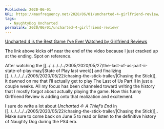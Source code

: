 ```yaml
---
Published: 2020-06-01
URL: https://maxfrequency.net/2020/06/01/uncharted-4-girlfriend-review/
tags:
  - NaughtyDog_Uncharted
permalink: 2020/06/01/uncharted-4-girlfriend-review/
---
```

[Uncharted 4 is the Best Game I’ve Ever Watched by Girlfriend Reviews](https://youtube.com/watch?v=CNP8stQmYAQ&t=271)

The link above kicks off near the end of the video because I just cracked up at the ending. Spot on reference.

After watching the [[../../../../../2005/2020/05/27/the-last-of-us-part-ii-state-of-play-may/|State of Play last week]] and finalizing [[../../../../../2005/2020/05/22/chasing-the-stick-trailer/|Chasing the Stick]], it dawned on me that I’ll actually get to play The Last of Us Part II in just a couple weeks. All my focus has been channeled toward writing the history that I mostly forgot about actually playing the game. Now this funny Girlfriend Review is adding onto that realization and excitement.

I sure do write a lot about *Uncharted 4: A Thief’s End* in [[../../../../../2005/2020/05/22/chasing-the-stick-trailer/|Chasing the Stick]],. Make sure to come back on June 5 to read or listen to the definitive history of Naughty Dog during the PS4 era.